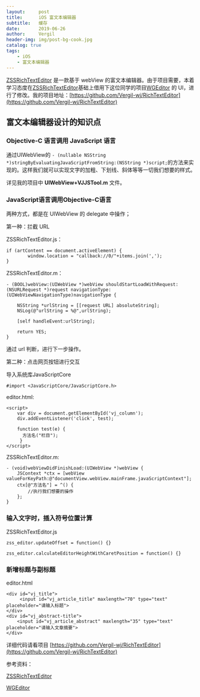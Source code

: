 ```yaml
---
layout:     post
title:      iOS 富文本编辑器
subtitle:   缓存
date:       2019-06-26
author:     Vergil
header-img: img/post-bg-cook.jpg
catalog: true
tags:
    - iOS
    - 富文本编辑器
---
```


[ZSSRichTextEditor](https://github.com/nnhubbard/ZSSRichTextEditor) 是一款基于 webView 的富文本编辑器。由于项目需要，本着学习态度在[ZSSRichTextEditor](https://github.com/nnhubbard/ZSSRichTextEditor)基础上借用下这位同学的项目[WGEditor](https://github.com/study123456/WGEditor-mobile) 的 UI，进行了修改。我的项目地址：[https://github.com/Vergil-wj/RichTextEditor](https://github.com/Vergil-wj/RichTextEditor)

## 富文本编辑器设计的知识点

### Objective-C 语言调用 JavaScript 语言

通过UIWebView的 `- (nullable NSString *)stringByEvaluatingJavaScriptFromString:(NSString *)script;`的方法来实现的。这样我们就可以实现文字的加粗、下划线、斜体等等一切我们想要的样式。

详见我的项目中 **UIWebView+VJJSTool.m** 文件。

### JavaScript语言调用Objective-C语言

两种方式，都是在 UIWebView 的 delegate 中操作；

第一种：拦截 URL

ZSSRichTextEditor.js：

```
if (artContent == document.activeElement) {
        window.location = "callback://0/"+items.join(',');
}
```

ZSSRichTextEditor.m：


```
- (BOOL)webView:(UIWebView *)webView shouldStartLoadWithRequest:(NSURLRequest *)request navigationType:(UIWebViewNavigationType)navigationType {
    
    NSString *urlString = [[request URL] absoluteString];
    NSLog(@"urlString = %@",urlString);
    
    [self handleEvent:urlString];
    
    return YES;
}
```

通过 url 判断，进行下一步操作。

第二种：点击网页按钮进行交互

导入系统库JavaScriptCore

```
#import <JavaScriptCore/JavaScriptCore.h>
```

editor.html:

```
<script>
    var div = document.getElementById('vj_column');
    div.addEventListener('click', test);
        
    function test(e) {
      方法名("栏目");
     }
</script>
```

ZSSRichTextEditor.m:

```
- (void)webViewDidFinishLoad:(UIWebView *)webView {
    JSContext *ctx = [webView valueForKeyPath:@"documentView.webView.mainFrame.javaScriptContext"];
    ctx[@"方法名"] = ^() {
        //执行我们想要的操作 
    };
}
```

### 输入文字时，插入符号位置计算

ZSSRichTextEditor.js

```
zss_editor.updateOffset = function() {}

zss_editor.calculateEditorHeightWithCaretPosition = function() {}

```

### 新增标题与副标题

editor.html

```
<div id="vj_title">
     <input id="vj_article_title" maxlength="70" type="text" placeholder="请输入标题">
</div>
<div id="vj_abstract-title">
    <input id="vj_article_abstract" maxlength="35" type="text" placeholder="请输入文章摘要">
</div>
```

详细代码请看项目 [https://github.com/Vergil-wj/RichTextEditor](https://github.com/Vergil-wj/RichTextEditor)

参考资料：

[ZSSRichTextEditor](https://github.com/nnhubbard/ZSSRichTextEditor)

[WGEditor](https://github.com/study123456/WGEditor-mobile)





